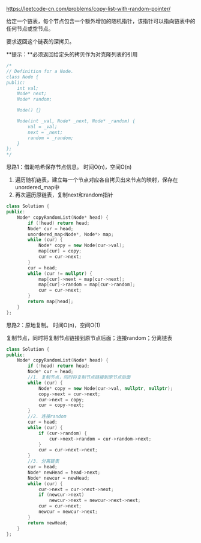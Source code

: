 <https://leetcode-cn.com/problems/copy-list-with-random-pointer/>

给定一个链表，每个节点包含一个额外增加的随机指针，该指针可以指向链表中的任何节点或空节点。

要求返回这个链表的深拷贝。

**提示：**必须返回给定头的拷贝作为对克隆列表的引用

```cpp
/*
// Definition for a Node.
class Node {
public:
    int val;
    Node* next;
    Node* random;

    Node() {}

    Node(int _val, Node* _next, Node* _random) {
        val = _val;
        next = _next;
        random = _random;
    }
};
*/
```



思路1：借助哈希保存节点信息。 时间O(n)，空间O(n)

1. 遍历随机链表，建立每一个节点对应各自拷贝出来节点的映射，保存在unordered_map中
2. 再次遍历原链表，复制next和random指针

```cpp
class Solution {
public:
    Node* copyRandomList(Node* head) {
        if (!head) return head;
        Node* cur = head;
        unordered_map<Node*, Node*> map;
        while (cur) {
            Node* copy = new Node(cur->val);
            map[cur] = copy;
            cur = cur->next;
        }
        cur = head;
        while (cur != nullptr) {
            map[cur]->next = map[cur->next];
            map[cur]->random = map[cur->random];
            cur = cur->next;
        }
        return map[head];
    }
};
```

思路2：原地复制。 时间O(n)，空间O(1)

复制节点，同时将复制节点链接到原节点后面；连接random；分离链表

```cpp
class Solution {
public:
    Node* copyRandomList(Node* head) {
        if (!head) return head;
        Node* cur = head;
        //1. 复制节点，同时将复制节点链接到原节点后面
        while (cur) {
            Node* copy = new Node(cur->val, nullptr, nullptr);
            copy->next = cur->next;
            cur->next = copy;
            cur = copy->next;
        }
        //2. 连接random
        cur = head;
        while (cur) {
            if (cur->random) {
                cur->next->random = cur->random->next;
            }            
            cur = cur->next->next;
        }
        //3. 分离链表
        cur = head;
        Node* newHead = head->next;
        Node* newcur = newHead;
        while (cur) {
            cur->next = cur->next->next;     
            if (newcur->next)
                newcur->next = newcur->next->next;
            cur = cur->next;
            newcur = newcur->next;
        }
        return newHead;
    }
};
```




















